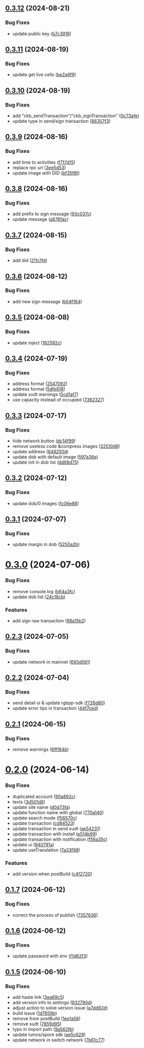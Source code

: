 ## [0.3.12](https://github.com/TeamTaoist/reiwallet/compare/v0.3.11...v0.3.12) (2024-08-21)


### Bug Fixes

* update public key ([b7c3916](https://github.com/TeamTaoist/reiwallet/commit/b7c391666dd20ad63ca530565ca9f162b4533377))



## [0.3.11](https://github.com/TeamTaoist/reiwallet/compare/v0.3.10...v0.3.11) (2024-08-19)


### Bug Fixes

* update get live cells ([be2a6f9](https://github.com/TeamTaoist/reiwallet/commit/be2a6f94d9503b6f7718dccb9882aa682f07aa4e))



## [0.3.10](https://github.com/TeamTaoist/reiwallet/compare/v0.3.9...v0.3.10) (2024-08-19)


### Bug Fixes

* add "ckb_sendTransaction"/"ckb_signTransaction" ([0c73afe](https://github.com/TeamTaoist/reiwallet/commit/0c73afe0d2088e6f0dd3d8e21ddd9dad14e05969))
* update type in send/sign transaction ([86357f3](https://github.com/TeamTaoist/reiwallet/commit/86357f304a69c9fd300d9a529b0932e8c43f5048))



## [0.3.9](https://github.com/TeamTaoist/reiwallet/compare/v0.3.8...v0.3.9) (2024-08-16)


### Bug Fixes

* add time to activities ([f717d15](https://github.com/TeamTaoist/reiwallet/commit/f717d15e3c0bebb3f0eac6f10c4ac13e0c0b631f))
* replace rpc url ([3ee5d53](https://github.com/TeamTaoist/reiwallet/commit/3ee5d5373c2981d5ad13d0d8f27281dc2458ef73))
* update image with DID ([bf35f8f](https://github.com/TeamTaoist/reiwallet/commit/bf35f8f6f977a2f2deb0c209484e24adbc755ed1))



## [0.3.8](https://github.com/TeamTaoist/reiwallet/compare/v0.3.7...v0.3.8) (2024-08-16)


### Bug Fixes

* add prefix to  sign message ([93c037c](https://github.com/TeamTaoist/reiwallet/commit/93c037cc74914eff233b5ee3785a5853d356fdd0))
* update message ([a876fac](https://github.com/TeamTaoist/reiwallet/commit/a876fac74b5363422e75c608777a54959f3d67a7))



## [0.3.7](https://github.com/TeamTaoist/reiwallet/compare/v0.3.6...v0.3.7) (2024-08-15)


### Bug Fixes

* add did ([211c1fd](https://github.com/TeamTaoist/reiwallet/commit/211c1fd95619d809d0caa15fe70257a2787cdfd3))



## [0.3.6](https://github.com/TeamTaoist/reiwallet/compare/v0.3.5...v0.3.6) (2024-08-12)


### Bug Fixes

* add new sign message ([b04f164](https://github.com/TeamTaoist/reiwallet/commit/b04f164ff9395a986c87cde223bef6ce990ca13f))



## [0.3.5](https://github.com/TeamTaoist/reiwallet/compare/v0.3.4...v0.3.5) (2024-08-08)


### Bug Fixes

* update inject ([162592c](https://github.com/TeamTaoist/reiwallet/commit/162592c74990a8cb066fe41ac6e4a7afa15e5977))



## [0.3.4](https://github.com/TeamTaoist/reiwallet/compare/v0.3.3...v0.3.4) (2024-07-19)


### Bug Fixes

* address format ([2547092](https://github.com/TeamTaoist/reiwallet/commit/2547092a71bb8304dfa644ba1fc803139dffad06))
* address format ([5dfe618](https://github.com/TeamTaoist/reiwallet/commit/5dfe618030f9ed870f624caa33526a617932c3bd))
* update xudt warnings ([5cd1af7](https://github.com/TeamTaoist/reiwallet/commit/5cd1af728a19128cbb1378b42ed58d75df518457))
* use capacity instead of occupied ([7362327](https://github.com/TeamTaoist/reiwallet/commit/736232723b80bff5500813209ece4a526b4199e4))



## [0.3.3](https://github.com/TeamTaoist/reiwallet/compare/v0.3.2...v0.3.3) (2024-07-17)


### Bug Fixes

* hide network button ([dc14f99](https://github.com/TeamTaoist/reiwallet/commit/dc14f996d7a48f2eae642fffa6257e3105ba3424))
* remove useless code &compress images ([32510d9](https://github.com/TeamTaoist/reiwallet/commit/32510d94cfd5e85b3793c66ed4413242f4163bae))
* update address ([648250d](https://github.com/TeamTaoist/reiwallet/commit/648250d17d5a8600d80a99d73ba041886fc2cc64))
* update dob with default image ([597a36e](https://github.com/TeamTaoist/reiwallet/commit/597a36ec6ac2667b718246ff3d12edddff42b5b0))
* update init in dob list ([dd68d75](https://github.com/TeamTaoist/reiwallet/commit/dd68d75ca77c03e7e606210421cf0139d61c778b))



## [0.3.2](https://github.com/TeamTaoist/reiwallet/compare/v0.3.1...v0.3.2) (2024-07-12)


### Bug Fixes

* update dob/0 images ([fc06e88](https://github.com/TeamTaoist/reiwallet/commit/fc06e8850eed48c0d09da1ce38ddf18c3aa87faf))



## [0.3.1](https://github.com/TeamTaoist/reiwallet/compare/v0.3.0...v0.3.1) (2024-07-07)


### Bug Fixes

* update margin in dob ([5250a2b](https://github.com/TeamTaoist/reiwallet/commit/5250a2bcc8c87fa6c4d0dea2ff4de0bb560c39b5))



# [0.3.0](https://github.com/TeamTaoist/reiwallet/compare/v0.2.3...v0.3.0) (2024-07-06)


### Bug Fixes

* remove console.log ([b64a3fc](https://github.com/TeamTaoist/reiwallet/commit/b64a3fc2858821caa4960a46c1e064cf9b60b8da))
* update dob list ([24c18cb](https://github.com/TeamTaoist/reiwallet/commit/24c18cb725c26c6b68031becf16c7828792499f8))


### Features

* add sign raw transaction ([98a15b2](https://github.com/TeamTaoist/reiwallet/commit/98a15b2362db637f5b6ea4925f4e289db00020f3))



## [0.2.3](https://github.com/TeamTaoist/reiwallet/compare/v0.2.2...v0.2.3) (2024-07-05)


### Bug Fixes

* update network in mainnet ([693d561](https://github.com/TeamTaoist/reiwallet/commit/693d56153d281d9f31a8747f06384a9aa9528fd4))



## [0.2.2](https://github.com/TeamTaoist/reiwallet/compare/v0.2.1...v0.2.2) (2024-07-04)


### Bug Fixes

* send detail ui & update rgbpp-sdk ([f726d80](https://github.com/TeamTaoist/reiwallet/commit/f726d80e65fbb0f901edc166502509a3648f2b4a))
* update error tips in transaction ([44f7ced](https://github.com/TeamTaoist/reiwallet/commit/44f7ced7f4552a3529486b601d779bbe66fba2ea))



## [0.2.1](https://github.com/TeamTaoist/reiwallet/compare/v0.2.0...v0.2.1) (2024-06-15)


### Bug Fixes

* remove warnings ([6ff184b](https://github.com/TeamTaoist/reiwallet/commit/6ff184b6908609a9b8895de97a0040fd9939e73a))



# [0.2.0](https://github.com/TeamTaoist/reiwallet/compare/v0.1.7...v0.2.0) (2024-06-14)


### Bug Fixes

* duplicated account ([90a892c](https://github.com/TeamTaoist/reiwallet/commit/90a892c6bb95428e624b704a04b11cd9aaa03ff5))
* texts ([3d501d8](https://github.com/TeamTaoist/reiwallet/commit/3d501d8b52c842c241a2c7b6415aed7e8d238757))
* update  site name ([d0d73fa](https://github.com/TeamTaoist/reiwallet/commit/d0d73fa17c7235fda7e85516e8c5c6601be95a14))
* update function name with global ([770a140](https://github.com/TeamTaoist/reiwallet/commit/770a1401beb5c26f98946138ff0ea36977946819))
* update search mode ([f56570c](https://github.com/TeamTaoist/reiwallet/commit/f56570c9198ae7e1f9d570aa7da9119c8cc7018a))
* update transaction ([cd84523](https://github.com/TeamTaoist/reiwallet/commit/cd8452389d5b3ae47c944d86d25113642b4748e4))
* update transaction in send xudt ([ae54231](https://github.com/TeamTaoist/reiwallet/commit/ae54231a6c296f067c4b3df90b14247bc572253d))
* update transaction with install ([e514b99](https://github.com/TeamTaoist/reiwallet/commit/e514b992f3ab44fa5854e1fdddb1a5c9c480ac9a))
* update transaction with notification ([f56a35c](https://github.com/TeamTaoist/reiwallet/commit/f56a35c541e1713507f6f6c3d23a35f08ca40a35))
* update ui ([940791a](https://github.com/TeamTaoist/reiwallet/commit/940791a6548c7eb0b64a0438f4a8a437969ade36))
* update useTranslation ([7a33f98](https://github.com/TeamTaoist/reiwallet/commit/7a33f98ee55cbaa8af54c5933faf8a9ede38bc3f))


### Features

* add version when postBuild ([c4f2720](https://github.com/TeamTaoist/reiwallet/commit/c4f27201c5d9ee31195ba9b9e6e35b88e6fbc218))



## [0.1.7](https://github.com/TeamTaoist/reiwallet/compare/v0.1.6...v0.1.7) (2024-06-12)


### Bug Fixes

* correct the process of publish ([7357636](https://github.com/TeamTaoist/reiwallet/commit/735763629fa86d1ac7048dd2c7e3d7ca7b81b036))



## [0.1.6](https://github.com/TeamTaoist/reiwallet/compare/v0.1.5...v0.1.6) (2024-06-12)


### Bug Fixes

* update password with env ([f1d62f3](https://github.com/TeamTaoist/reiwallet/commit/f1d62f31b74324040f20f3fbc08144b1e53b2f01))



## [0.1.5](https://github.com/TeamTaoist/reiwallet/compare/ae5c629704e3c3a11931f81385521d868f722608...v0.1.5) (2024-06-10)


### Bug Fixes

* add haste link ([3ea69c5](https://github.com/TeamTaoist/reiwallet/commit/3ea69c5f6f81b0948abef643ff6ebd879168fc60))
* add version info to settings ([932790d](https://github.com/TeamTaoist/reiwallet/commit/932790d4d892f6c79a757df079a4d01e2bdeb9ad))
* adjust action to solve version issue ([a7dd92d](https://github.com/TeamTaoist/reiwallet/commit/a7dd92da6587df1c7e41edec325654e6e255fef3))
* build issue ([1d7659b](https://github.com/TeamTaoist/reiwallet/commit/1d7659bdf586d667708f5bd6145ca824c51930b9))
* remove from postBuild ([1ee1a58](https://github.com/TeamTaoist/reiwallet/commit/1ee1a58dc2ba70f898933025366d794d7b1fbd7f))
* remove sudt ([7859d95](https://github.com/TeamTaoist/reiwallet/commit/7859d95645cf5f85f07cac13b6d97af57f2428b7))
* typo in import path ([9a562fb](https://github.com/TeamTaoist/reiwallet/commit/9a562fb6147ba89694e814728d7c420b3d18d218))
* update lumos/spore sdk ([ae5c629](https://github.com/TeamTaoist/reiwallet/commit/ae5c629704e3c3a11931f81385521d868f722608))
* update network in switch network ([7b61c77](https://github.com/TeamTaoist/reiwallet/commit/7b61c77c0f057a1b534e1fb90fbe8ea38e0274be))



